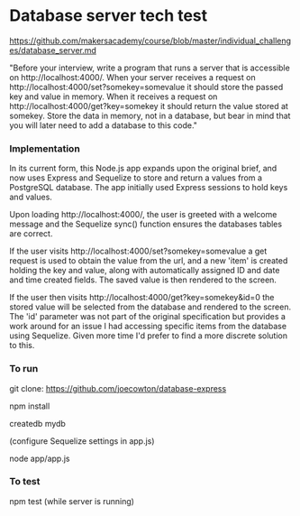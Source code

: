 # Database server tech test

https://github.com/makersacademy/course/blob/master/individual_challenges/database_server.md

"Before your interview, write a program that runs a server that is accessible on http://localhost:4000/. When your server receives a request on http://localhost:4000/set?somekey=somevalue it should store the passed key and value in memory. When it receives a request on http://localhost:4000/get?key=somekey it should return the value stored at somekey. Store the data in memory, not in a database, but bear in mind that you will later need to add a database to this code."

### Implementation

In its current form, this Node.js app expands upon the original brief, and now uses Express and Sequelize to store and return a values from a PostgreSQL database. The app initially used Express sessions to hold keys and values.

Upon loading http://localhost:4000/, the user is greeted with a welcome message and the Sequelize sync() function ensures the databases tables are correct.

If the user visits http://localhost:4000/set?somekey=somevalue a get request is used to obtain the value  from the url, and a new 'item' is created holding the key and value, along with automatically assigned ID and date and time created fields. The saved value is then rendered to the screen.

If the user then visits http://localhost:4000/get?key=somekey&id=0 the stored value will be selected from the database and rendered to the screen. The 'id' parameter was not part of the original specification but provides a work around for an issue I had accessing specific items from the database using Sequelize. Given more time I'd prefer to find a more discrete solution to this.

### To run

git clone: https://github.com/joecowton/database-express

npm install

createdb mydb

(configure Sequelize settings in app.js)

node app/app.js

### To test

npm test (while server is running)
